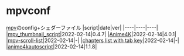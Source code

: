 # mpvconf
[mpv](https://github.com/mpv-player/mpv)のconfig+シェダーファイル
|script|date|ver|
|----|----|----|
|[mpv_thumbnail_script](https://github.com/marzzzello/mpv_thumbnail_script)|2022-02-14|0.4.7|
|[Anime4K](https://github.com/bloc97/Anime4K)|2022-02-14|4.0.1|
|[mpv-scroll-list](https://github.com/CogentRedTester/mpv-scroll-list)|2022-02-14|-|
|[chapters list with tab key](https://github.com/zxhzxhz/mpv-chapters)|2022-02-14|-|
|[anime4kautoscript](https://github.com/mhtvsSFrpHdE/AnimeAnyK-mpv)|2022-02-14|1.1.8|
